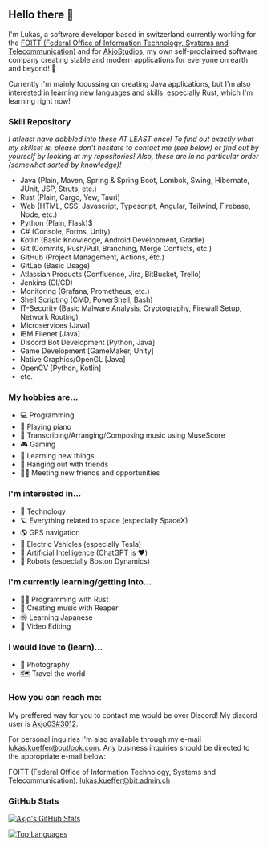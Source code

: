 ## Hello there 👋

I'm Lukas, a software developer based in switzerland currently working for the [FOITT (Federal Office of Information Technology, Systems and Telecommunication)](https://bit.admin.ch) and for [AkjoStudios](https://github.com/AkjoStudios), my own self-proclaimed software company creating stable and modern applications for everyone on earth and beyond! 🚀

Currently I'm mainly focussing on creating Java applications, but I'm also interested in learning new languages and skills, especially Rust, which I'm learning right now!

### Skill Repository
*I atleast have dabbled into these AT LEAST once! To find out exactly what my skillset is, please don't hesitate to contact me (see below) or find out by yourself by looking at my repositories! Also, these are in no particular order (somewhat sorted by knowledge)!*

- Java (Plain, Maven, Spring & Spring Boot, Lombok, Swing, Hibernate, JUnit, JSP, Struts, etc.)
- Rust (Plain, Cargo, Yew, Tauri)
- Web (HTML, CSS, Javascript, Typescript, Angular, Tailwind, Firebase, Node, etc.)
- Python (Plain, Flask)$
- C# (Console, Forms, Unity)
- Kotlin (Basic Knowledge, Android Development, Gradle)
- Git (Commits, Push/Pull, Branching, Merge Conflicts, etc.)
- GitHub (Project Management, Actions, etc.)
- GitLab (Basic Usage)
- Atlassian Products (Confluence, Jira, BitBucket, Trello)
- Jenkins (CI/CD)
- Monitoring (Grafana, Prometheus, etc.)
- Shell Scripting (CMD, PowerShell, Bash)
- IT-Security (Basic Malware Analysis, Cryptography, Firewall Setup, Network Routing)
- Microservices [Java]
- IBM Filenet [Java]
- Discord Bot Development [Python, Java]
- Game Development [GameMaker, Unity]
- Native Graphics/OpenGL [Java]
- OpenCV [Python, Kotlin]
- etc.

### My hobbies are...

- 💻 Programming
- 🎹 Playing piano
- 🎼 Transcribing/Arranging/Composing music using MuseScore
- 🎮 Gaming
- 🌱 Learning new things
- 👬 Hanging out with friends
- 👬🏼 Meeting new friends and opportunities

### I'm interested in...

- 🔌 Technology
- 🪐 Everything related to space (especially SpaceX)
- 🌎 GPS navigation
- 🚗 Electric Vehicles (especially Tesla)
- 🧠 Artificial Intelligence (ChatGPT is ❤️)
- 🤖 Robots (especially Boston Dynamics)

### I'm currently learning/getting into...
- 👨‍💻 Programming with Rust
- 🎵 Creating music with Reaper
- ㊗️ Learning Japanese
- 🎥 Video Editing

### I would love to (learn)...
- 📸 Photography
- 🗺️ Travel the world

### How you can reach me:

My preffered way for you to contact me would be over Discord! My discord user is [Akjo03#3012](https://discordapp.com/users/284983236428562432).

For personal inquiries I'm also available through my e-mail [lukas.kueffer@outlook.com](mailto:lukas.kueffer@outlook.com). Any business inquiries should be directed to the appropriate e-mail below:

FOITT (Federal Office of Information Technology, Systems and Telecommunication): [lukas.kueffer@bit.admin.ch](mailto:lukas.kueffer@bit.admin.ch)

### GitHub Stats

[![Akjo's GitHub Stats](https://github-readme-stats.vercel.app/api?username=Akjo03&show_icons=true&theme=dark&custom_title=Akjo03%27s%20Github%20Stats)](https://github.com/anuraghazra/github-readme-stats)

[![Top Languages](https://github-readme-stats.vercel.app/api/top-langs/?username=Akjo03&show_icons=true&theme=dark&exclude_repo=kids-day-bit,HackZurich2022)](https://github.com/anuraghazra/github-readme-stats)

